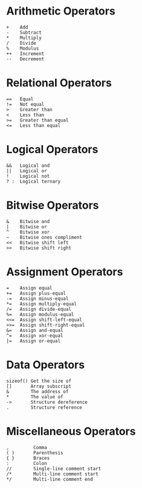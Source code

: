 Arithmetic Operators
=====

    +    Add
    -    Subtract
    *    Multiply
    /    Divide
    %    Modulus
    ++   Increment
    --   Decrement



Relational Operators
=====

    ==   Equal
    !=   Not equal
    >    Greater than
    <    Less than
    >=   Greater than equal
    <=   Less than equal



Logical Operators
=====

    &&   Logical and
    ||   Logical or
    !    Logical not
    ? :  Logical ternary



Bitwise Operators
=====

    &    Bitwise and
    |    Bitwise or
    ^    Bitwise xor
    ~    Bitwise ones compliment
    <<   Bitwise shift left
    >>   Bitwise shift right



Assignment Operators
=====

    =    Assign equal
    +=   Assign plus-equal
    -=   Assign minus-equal
    *=   Assign multiply-equal
    /=   Assign divide-equal
    %=   Assign modulus-equal
    <<=  Assign shift-left-equal
    >>=  Assign shift-right-equal
    &=   Assign and-equal
    ^=   Assign xor-equal
    |=   Assign or-equal



Data Operators
=====

    sizeof() Get the size of
    []       Array subscript
    &        The address of
    *        The value of
    ->       Structure dereference
    .        Structure reference



Miscellaneous Operators
=====

    ,         Comma
    ( )       Parenthesis
    { }       Braces
    :         Colon
    //        Single-line comment start
    /*        Multi-line comment start
    */        Multi-line comment end

